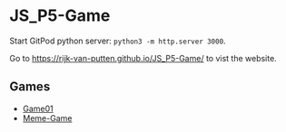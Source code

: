 # JS_P5-Game

Start GitPod python server: `python3 -m http.server 3000`.

Go to https://rijk-van-putten.github.io/JS_P5-Game/ to vist the website.

## Games
- [Game01](https://rijk-van-putten.github.io/JS_P5-Game/p5/game01/)
- [Meme-Game](https://rijk-van-putten.github.io/JS_P5-Game/p5/meme_game/game.html)
